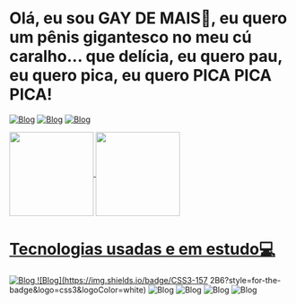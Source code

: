 <h1> Olá, eu sou GAY DE MAIS👋, eu quero um pênis gigantesco no meu cú caralho... que delícia, eu quero pau, eu quero pica, eu quero PICA PICA PICA! </h1>


[![Blog](https://img.shields.io/badge/Instagram-E4405F?style=for-the-badge&logo=instagram&logoColor=white)](https://www.instagram.com/wasabyxb_/)
[![Blog](https://img.shields.io/badge/LinkedIn-0077B5?style=for-the-badge&logo=linkedin&logoColor=white)](https;//linkedin)
[![Blog](https://img.shields.io/badge/Discord-7289DA?style=for-the-badge&logo=discord&logoColor=white)](https://discord.com/channels/@me)
  

<div>
  <a href="https://github.com/WasabyDev">
  <img height="150em"   align="center" src="https://github-readme-stats.vercel.app/api?username=WasabyDev&theme=react&include_all_commits=true&count_private=true"/>
  <img height="150em"  align="center" src="https://github-readme-stats.vercel.app/api/top-langs/?username=WasabyDev&layout=compact&langs_count=7&theme=react" />
</div>
  <h1> Tecnologias usadas e em estudo💻 </h1>
 
  ![Blog](https://img.shields.io/badge/HTML5-E34F26?style=for-the-badge&logo=html5&logoColor=white)
  ![Blog](https://img.shields.io/badge/CSS3-157 2B6?style=for-the-badge&logo=css3&logoColor=white)
  ![Blog](https://img.shields.io/badge/JavaScript-323330?style=for-the-badge&logo=javascript&logoColor=F7DF1E)
  ![Blog](https://img.shields.io/badge/React_Native-20232A?style=for-the-badge&logo=react&logoColor=61DAFB)
  ![Blog](https://img.shields.io/badge/MySQL-00000F?style=for-the-badge&logo=mysql&logoColor=white)
  ![Blog](https://img.shields.io/badge/C%23-239120?style=for-the-badge&logo=c-sharp&logoColor=white)
